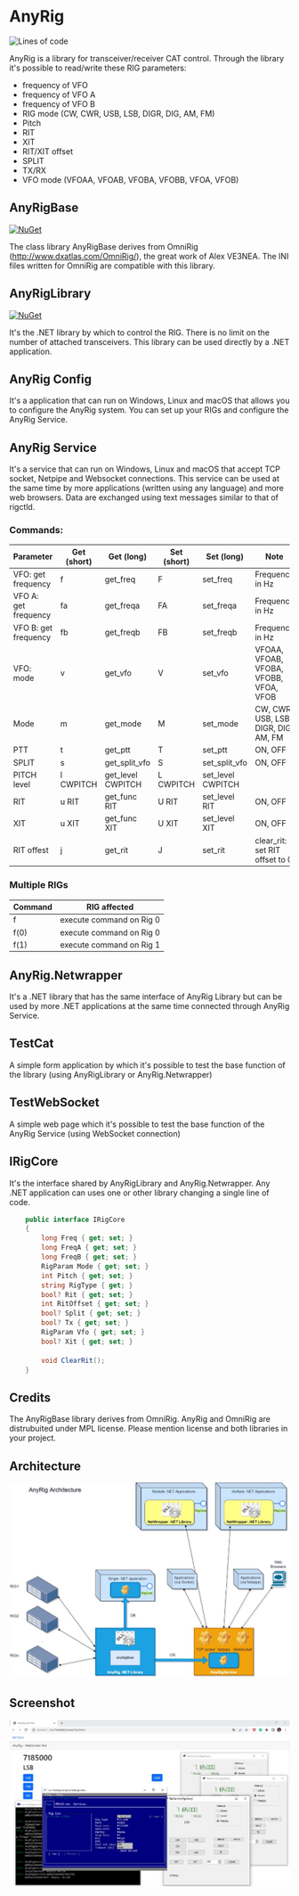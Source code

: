 # AnyRig

![Lines of code](https://img.shields.io/tokei/lines/github/iw1qlh/AnyRig?style=for-the-badge)

AnyRig is a library for transceiver/receiver CAT control.
Through the library it's possible to read/write these RIG parameters:
- frequency of VFO
- frequency of VFO A
- frequency of VFO B
- RIG mode (CW, CWR, USB, LSB, DIGR, DIG, AM, FM)
- Pitch
- RIT
- XIT
- RIT/XIT offset
- SPLIT
- TX/RX
- VFO mode (VFOAA, VFOAB, VFOBA, VFOBB, VFOA, VFOB)

## AnyRigBase

[![NuGet](https://img.shields.io/nuget/v/AnyRigBase.svg?style=flat-square)](https://www.nuget.org/packages/AnyRigBase)

The class library AnyRigBase derives from OmniRig (http://www.dxatlas.com/OmniRig/), the great work of Alex VE3NEA.
The INI files written for OmniRig are compatible with this library.

## AnyRigLibrary

[![NuGet](https://img.shields.io/nuget/v/AnyRigLibrary.svg?style=flat-square)](https://www.nuget.org/packages/AnyRigLibrary)

It's the .NET library by which to control the RIG. 
There is no limit on the number of attached transceivers.
This library can be used directly by a .NET application.

## AnyRig Config
It's a application that can run on Windows, Linux and macOS that allows you to configure the AnyRig system.
You can set up your RIGs and configure the AnyRig Service.

## AnyRig Service
It's a service that can run on Windows, Linux and macOS that accept TCP socket, Netpipe and Websocket connections.
This service can be used at the same time by more applications (written using any language) and more web browsers.
Data are exchanged using text messages similar to that of rigctld.

### Commands:
| Parameter | Get (short) | Get (long) | Set (short) | Set (long) | Note |
|---|---|---|---|---|---|
| VFO: get frequency | f | get_freq | F | set_freq | Frequency in Hz |
| VFO A: get frequency | fa | get_freqa | FA | set_freqa | Frequency in Hz |
| VFO B: get frequency | fb | get_freqb | FB | set_freqb | Frequency in Hz |
| VFO: mode | v | get_vfo | V | set_vfo| VFOAA, VFOAB, VFOBA, VFOBB, VFOA, VFOB |
| Mode | m | get_mode | M | set_mode | CW, CWR, USB, LSB, DIGR, DIG, AM, FM |
| PTT | t | get_ptt | T | set_ptt | ON, OFF |
| SPLIT | s | get_split_vfo | S | set_split_vfo | ON, OFF |
| PITCH level | l CWPITCH | get_level CWPITCH | L CWPITCH | set_level CWPITCH | |
| RIT | u RIT | get_func RIT | U RIT | set_level RIT | ON, OFF |
| XIT | u XIT | get_func XIT | U XIT | set_level XIT | ON, OFF |
| RIT offest | j | get_rit | J | set_rit | clear_rit: set RIT offset to 0 |

### Multiple RIGs
| Command | RIG affected |
|---|---|
| f | execute command on Rig 0 |
| f(0) | execute command on Rig 0 |
| f(1) | execute command on Rig 1 |

## AnyRig.Netwrapper
It's a .NET library that has the same interface of AnyRig Library but can be used by more .NET applications at the same time connected through AnyRig Service.

## TestCat
A simple form application by which it's possible to test the base function of the library (using AnyRigLibrary or AnyRig.Netwrapper)

## TestWebSocket
A simple web page which it's possible to test the base function of the AnyRig Service (using WebSocket connection)

## IRigCore
It's the interface shared by AnyRigLibrary and AnyRig.Netwrapper.
Any .NET application can uses one or other library changing a single line of code.

```C#
    public interface IRigCore
    {
        long Freq { get; set; }
        long FreqA { get; set; }
        long FreqB { get; set; }
        RigParam Mode { get; set; }
        int Pitch { get; set; }
        string RigType { get; }
        bool? Rit { get; set; }
        int RitOffset { get; set; }
        bool? Split { get; set; }
        bool? Tx { get; set; }
        RigParam Vfo { get; set; }
        bool? Xit { get; set; }

        void ClearRit();
    }
```        

## Credits

The AnyRigBase library derives from OmniRig. AnyRig and OmniRig are distrubuited under MPL license. Please mention license and both libraries in your project.

## Architecture
![Architecture](docs/AnyRigArchitecture.jpg)

## Screenshot
![Screen](docs/screen.jpg)
